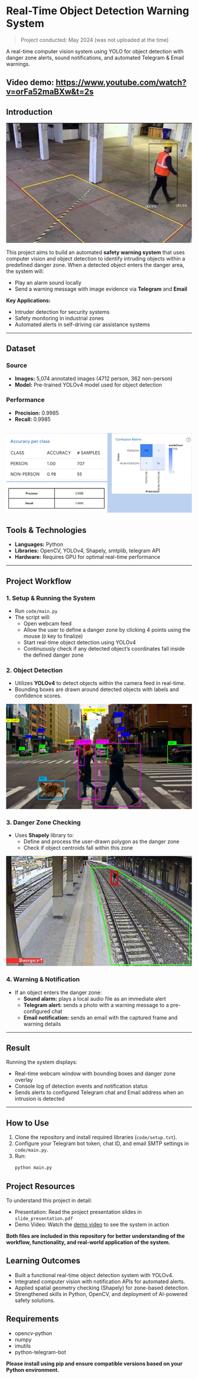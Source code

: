 # Real-Time Object Detection Warning System  
> Project conducted: May 2024 (was not uploaded at the time)

A real-time computer vision system using YOLO for object detection with danger zone alerts, sound notifications, and automated Telegram & Email warnings.

Video demo: https://www.youtube.com/watch?v=orFa52maBXw&t=2s
---

## Introduction

![Eva](assets/1.jpg)

This project aims to build an automated **safety warning system** that uses computer vision and object detection to identify intruding objects within a predefined danger zone. When a detected object enters the danger area, the system will:

- Play an alarm sound locally  
- Send a warning message with image evidence via **Telegram** and **Email**

**Key Applications:**
- Intruder detection for security systems  
- Safety monitoring in industrial zones  
- Automated alerts in self-driving car assistance systems

---

## Dataset

### Source
- **Images:** 5,074 annotated images (4712 person, 362 non-person)
- **Model:** Pre-trained YOLOv4 model used for object detection

### Performance
- **Precision:** 0.9985  
- **Recall:** 0.9985

![Eva](assets/eva.jpg)
---

## Tools & Technologies

- **Languages:** Python  
- **Libraries:** OpenCV, YOLOv4, Shapely, smtplib, telegram API  
- **Hardware:** Requires GPU for optimal real-time performance

---

## Project Workflow

### 1. Setup & Running the System

- Run `code/main.py`  
- The script will:
  - Open webcam feed  
  - Allow the user to define a danger zone by clicking 4 points using the mouse (`D` key to finalize)  
  - Start real-time object detection using YOLOv4
  - Continuously check if any detected object’s coordinates fall inside the defined danger zone

### 2. Object Detection

- Utilizes **YOLOv4** to detect objects within the camera feed in real-time.
- Bounding boxes are drawn around detected objects with labels and confidence scores.

![Eva](assets/detect.webp)

### 3. Danger Zone Checking

- Uses **Shapely** library to:
  - Define and process the user-drawn polygon as the danger zone
  - Check if object centroids fall within this zone

![Eva](assets/2.jpg)

### 4. Warning & Notification

- If an object enters the danger zone:
  - **Sound alarm:** plays a local audio file as an immediate alert  
  - **Telegram alert:** sends a photo with a warning message to a pre-configured chat  
  - **Email notification:** sends an email with the captured frame and warning details

---

## Result

Running the system displays:

- Real-time webcam window with bounding boxes and danger zone overlay  
- Console log of detection events and notification status  
- Sends alerts to configured Telegram chat and Email address when an intrusion is detected

---

## How to Use

1. Clone the repository and install required libraries (`code/setup.txt`).  
2. Configure your Telegram bot token, chat ID, and email SMTP settings in ``code/main.py``.  
3. Run:
   ```bash
   python main.py

## Project Resources
To understand this project in detail:
- Presentation: Read the project presentation slides in `slide_presentation.pdf`
- Demo Video: Watch the [demo video](https://www.youtube.com/watch?v=orFa52maBXw) to see the system in action

**Both files are included in this repository for better understanding of the workflow, functionality, and real-world application of the system.**

## Learning Outcomes

- Built a functional real-time object detection system with YOLOv4.
- Integrated computer vision with notification APIs for automated alerts.
- Applied spatial geometry checking (Shapely) for zone-based detection.
- Strengthened skills in Python, OpenCV, and deployment of AI-powered safety solutions.

## Requirements
- opencv-python
- numpy
- imutils
- python-telegram-bot

**Please install using pip and ensure compatible versions based on your Python environment.**
